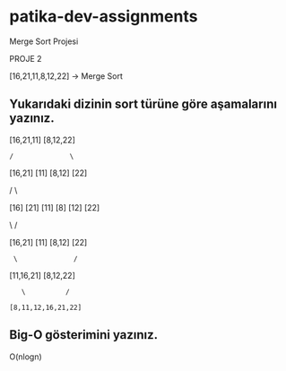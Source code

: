 # patika-dev-assignments

Merge Sort Projesi

PROJE 2

[16,21,11,8,12,22] -> Merge Sort

## Yukarıdaki dizinin sort türüne göre aşamalarını yazınız.

[16,21,11]    [8,12,22]

    /              \    

[16,21] [11]     [8,12] [22]

   /                 \ 

[16] [21] [11]       [8] [12] [22]

   \                  /

[16,21] [11]        [8,12] [22]

     \              /

 [11,16,21]       [8,12,22]

       \          /
       
    [8,11,12,16,21,22]

## Big-O gösterimini yazınız. 

O(nlogn)